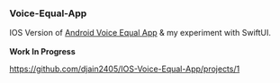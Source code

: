 ### Voice-Equal-App

IOS Version of [Android Voice Equal App](https://github.com/djain2405/Voice-Equal-App) & my experiment with SwiftUI.
<br><br>
**Work In Progress**

https://github.com/djain2405/IOS-Voice-Equal-App/projects/1

